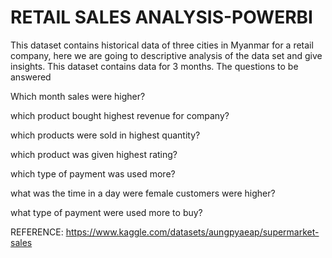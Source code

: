 # RETAIL SALES ANALYSIS-POWERBI

This dataset contains historical data of three cities in Myanmar  for a retail company, here we are going to descriptive analysis of the data set and give insights. This dataset contains data for 3 months. The questions to be answered

Which month sales were higher?

which product bought highest revenue for company?

which products were sold in highest quantity?
 
which product was given highest rating?

which type of payment was used more?

what was the time in a day were female customers were higher?

what type of payment were used more to buy?



REFERENCE:
https://www.kaggle.com/datasets/aungpyaeap/supermarket-sales
